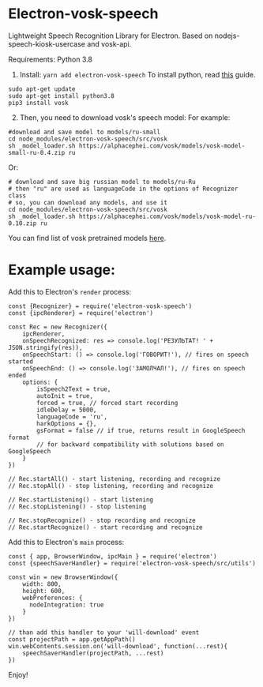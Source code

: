 # Electron-vosk-speech
Lightweight Speech Recognition Library for Electron. Based on nodejs-speech-kiosk-usercase and vosk-api.

Requirements: Python 3.8

1. Install:
`yarn add electron-vosk-speech`
To install python, read [this](https://realpython.com/installing-python/) guide.
```
sudo apt-get update
sudo apt-get install python3.8
pip3 install vosk
```

2. Then, you need to download vosk's speech model:
For example:
```
#download and save model to models/ru-small
cd node_modules/electron-vosk-speech/src/vosk
sh _model_loader.sh https://alphacephei.com/vosk/models/vosk-model-small-ru-0.4.zip ru
```

Or:
```
# download and save big russian model to models/ru-Ru
# then "ru" are used as languageCode in the options of Recognizer class
# so, you can download any models, and use it
cd node_modules/electron-vosk-speech/src/vosk
sh _model_loader.sh https://alphacephei.com/vosk/models/vosk-model-ru-0.10.zip ru
```
You can find list of vosk pretrained models [here](https://alphacephei.com/vosk/models.html).


# Example usage:
Add this to Electron's `render` process:

```
const {Recognizer} = require('electron-vosk-speech')
const {ipcRenderer} = require('electron')

const Rec = new Recognizer({
	ipcRenderer, 
	onSpeechRecognized: res => console.log('РЕЗУЛЬТАТ! ' + JSON.stringify(res)), 
	onSpeechStart: () => console.log('ГОВОРИТ!'), // fires on speech started
	onSpeechEnd: () => console.log('ЗАМОЛЧАЛ!'), // fires on speech ended
	options: {
		isSpeech2Text = true,
		autoInit = true,
		forced = true, // forced start recording
		idleDelay = 5000,
		languageCode = 'ru',
		harkOptions = {},
		gsFormat = false // if true, returns result in GoogleSpeech format
		// for backward compatibility with solutions based on GoogleSpeech
	}
})

// Rec.startAll() - start listening, recording and recognize
// Rec.stopAll() - stop listening, recording and recognize

// Rec.startListening() - start listening
// Rec.stopListening() - stop listening

// Rec.stopRecognize() - stop recording and recognize
// Rec.startRecognize() - start recording and recognize
```

Add this to Electron's `main` process:
```
const { app, BrowserWindow, ipcMain } = require('electron')
const {speechSaverHandler} = require('electron-vosk-speech/src/utils')

const win = new BrowserWindow({
    width: 800,
    height: 600,
    webPreferences: {
      nodeIntegration: true
    }
})

// than add this handler to your 'will-download' event
const projectPath = app.getAppPath()
win.webContents.session.on('will-download', function(...rest){
	speechSaverHandler(projectPath, ...rest)
})
```
Enjoy!
